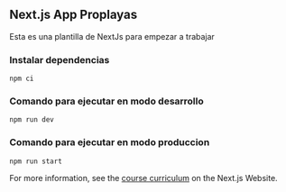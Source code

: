 ## Next.js App Proplayas

Esta es una plantilla de NextJs para empezar a trabajar

### Instalar dependencias

    npm ci

### Comando para ejecutar en modo desarrollo
    npm run dev

### Comando para ejecutar en modo produccion
    npm run start

For more information, see the [course curriculum](https://nextjs.org/learn) on the Next.js Website.
